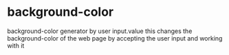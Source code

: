 # background-color
background-color generator by user input.value
this changes the background-color of the web page by accepting the user input and working with it
